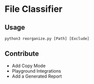 # File Classifier

## Usage

`python3 reorganize.py [Path] [Exclude]`

## Contribute

- Add Copy Mode
- Playground Integrations
- Add a Generated Report
